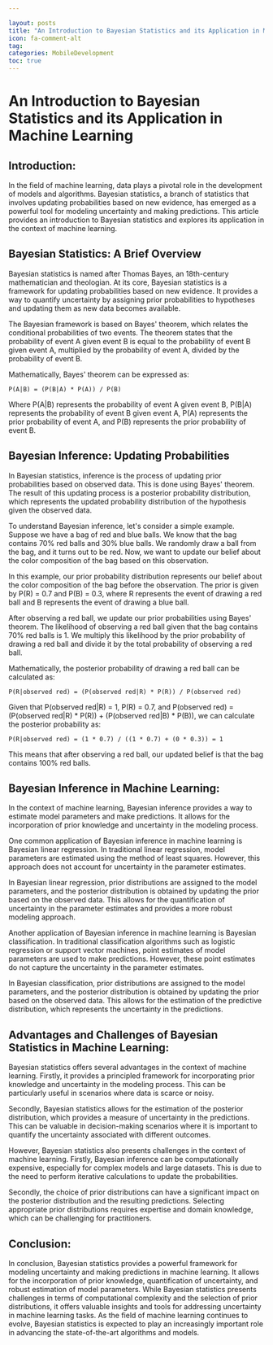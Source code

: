 ```yaml
---

layout: posts
title: "An Introduction to Bayesian Statistics and its Application in Machine Learning"
icon: fa-comment-alt
tag:      
categories: MobileDevelopment
toc: true
---
```




# An Introduction to Bayesian Statistics and its Application in Machine Learning

## Introduction:

In the field of machine learning, data plays a pivotal role in the development of models and algorithms. Bayesian statistics, a branch of statistics that involves updating probabilities based on new evidence, has emerged as a powerful tool for modeling uncertainty and making predictions. This article provides an introduction to Bayesian statistics and explores its application in the context of machine learning.

## Bayesian Statistics: A Brief Overview

Bayesian statistics is named after Thomas Bayes, an 18th-century mathematician and theologian. At its core, Bayesian statistics is a framework for updating probabilities based on new evidence. It provides a way to quantify uncertainty by assigning prior probabilities to hypotheses and updating them as new data becomes available.

The Bayesian framework is based on Bayes' theorem, which relates the conditional probabilities of two events. The theorem states that the probability of event A given event B is equal to the probability of event B given event A, multiplied by the probability of event A, divided by the probability of event B.

Mathematically, Bayes' theorem can be expressed as:

```
P(A|B) = (P(B|A) * P(A)) / P(B)
```

Where P(A|B) represents the probability of event A given event B, P(B|A) represents the probability of event B given event A, P(A) represents the prior probability of event A, and P(B) represents the prior probability of event B.

## Bayesian Inference: Updating Probabilities

In Bayesian statistics, inference is the process of updating prior probabilities based on observed data. This is done using Bayes' theorem. The result of this updating process is a posterior probability distribution, which represents the updated probability distribution of the hypothesis given the observed data.

To understand Bayesian inference, let's consider a simple example. Suppose we have a bag of red and blue balls. We know that the bag contains 70% red balls and 30% blue balls. We randomly draw a ball from the bag, and it turns out to be red. Now, we want to update our belief about the color composition of the bag based on this observation.

In this example, our prior probability distribution represents our belief about the color composition of the bag before the observation. The prior is given by P(R) = 0.7 and P(B) = 0.3, where R represents the event of drawing a red ball and B represents the event of drawing a blue ball.

After observing a red ball, we update our prior probabilities using Bayes' theorem. The likelihood of observing a red ball given that the bag contains 70% red balls is 1. We multiply this likelihood by the prior probability of drawing a red ball and divide it by the total probability of observing a red ball.

Mathematically, the posterior probability of drawing a red ball can be calculated as:

```
P(R|observed red) = (P(observed red|R) * P(R)) / P(observed red)
```

Given that P(observed red|R) = 1, P(R) = 0.7, and P(observed red) = (P(observed red|R) * P(R)) + (P(observed red|B) * P(B)), we can calculate the posterior probability as:

```
P(R|observed red) = (1 * 0.7) / ((1 * 0.7) + (0 * 0.3)) = 1
```

This means that after observing a red ball, our updated belief is that the bag contains 100% red balls.

## Bayesian Inference in Machine Learning:

In the context of machine learning, Bayesian inference provides a way to estimate model parameters and make predictions. It allows for the incorporation of prior knowledge and uncertainty in the modeling process.

One common application of Bayesian inference in machine learning is Bayesian linear regression. In traditional linear regression, model parameters are estimated using the method of least squares. However, this approach does not account for uncertainty in the parameter estimates.

In Bayesian linear regression, prior distributions are assigned to the model parameters, and the posterior distribution is obtained by updating the prior based on the observed data. This allows for the quantification of uncertainty in the parameter estimates and provides a more robust modeling approach.

Another application of Bayesian inference in machine learning is Bayesian classification. In traditional classification algorithms such as logistic regression or support vector machines, point estimates of model parameters are used to make predictions. However, these point estimates do not capture the uncertainty in the parameter estimates.

In Bayesian classification, prior distributions are assigned to the model parameters, and the posterior distribution is obtained by updating the prior based on the observed data. This allows for the estimation of the predictive distribution, which represents the uncertainty in the predictions.

## Advantages and Challenges of Bayesian Statistics in Machine Learning:

Bayesian statistics offers several advantages in the context of machine learning. Firstly, it provides a principled framework for incorporating prior knowledge and uncertainty in the modeling process. This can be particularly useful in scenarios where data is scarce or noisy.

Secondly, Bayesian statistics allows for the estimation of the posterior distribution, which provides a measure of uncertainty in the predictions. This can be valuable in decision-making scenarios where it is important to quantify the uncertainty associated with different outcomes.

However, Bayesian statistics also presents challenges in the context of machine learning. Firstly, Bayesian inference can be computationally expensive, especially for complex models and large datasets. This is due to the need to perform iterative calculations to update the probabilities.

Secondly, the choice of prior distributions can have a significant impact on the posterior distribution and the resulting predictions. Selecting appropriate prior distributions requires expertise and domain knowledge, which can be challenging for practitioners.

## Conclusion:

In conclusion, Bayesian statistics provides a powerful framework for modeling uncertainty and making predictions in machine learning. It allows for the incorporation of prior knowledge, quantification of uncertainty, and robust estimation of model parameters. While Bayesian statistics presents challenges in terms of computational complexity and the selection of prior distributions, it offers valuable insights and tools for addressing uncertainty in machine learning tasks. As the field of machine learning continues to evolve, Bayesian statistics is expected to play an increasingly important role in advancing the state-of-the-art algorithms and models.